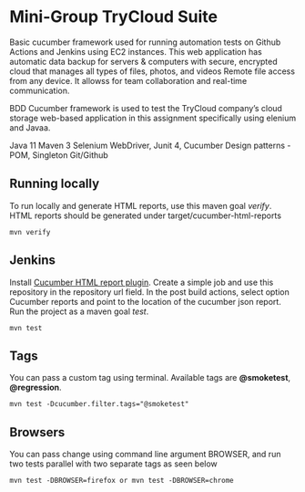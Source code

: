 # Mini-Group TryCloud Suite
Basic cucumber framework used for running automation tests on Github Actions and Jenkins using EC2 instances.
This web application has automatic data backup for servers & computers with 
secure, encrypted cloud that manages all types of files, photos, and videos
Remote file access from any device. It allowss for team collaboration and real-time communication.

BDD Cucumber framework  is used to test the TryCloud company’s cloud storage web-based application in this assignment specifically using elenium and Javaa. 

Java 11
Maven 3
Selenium WebDriver, 
Junit 4, 
Cucumber Design patterns - POM, Singleton 
Git/Github

## Running locally
To run locally and generate HTML reports, use this maven goal *verify*. HTML reports should be generated under target/cucumber-html-reports
```
mvn verify
```

## Jenkins
Install [Cucumber HTML report plugin](https://plugins.jenkins.io/cucumber-reports). Create a simple job and use this repository in the repository url field. In the post build actions, select option Cucumber reports and point to the location of the cucumber json report. Run the project as a maven goal *test*.

```
mvn test
```
## Tags
You can pass a custom tag using terminal. Available tags are **@smoketest**, **@regression**. 

```
mvn test -Dcucumber.filter.tags="@smoketest"
```
## Browsers
You can pass change using command line argument BROWSER, and run two tests parallel with two separate tags as seen below
```
mvn test -DBROWSER=firefox or mvn test -DBROWSER=chrome
```

